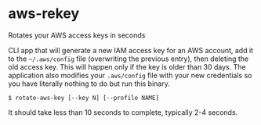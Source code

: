 # aws-rekey

Rotates your AWS access keys in seconds

CLI app that will generate a new IAM access key for an AWS account, add it
to the `~/.aws/config` file (overwriting the previous entry), then deleting
the old access key.  This will happen only if the key is older than 30
days.  The application also modifies your `.aws/config` file with your
new credentials so you have literally nothing to do but run this binary.

```
$ rotate-aws-key [--key N] [--profile NAME]
```

It should take less than 10 seconds to complete, typically 2-4 seconds.

